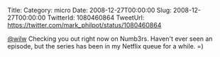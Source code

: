 Title: 
Category: micro
Date: 2008-12-27T00:00:00
Slug: 2008-12-27T00:00:00
TwitterId: 1080460864
TweetUrl: https://twitter.com/mark_philpot/status/1080460864

[@wilw](https://twitter.com/wilw) Checking you out right now on Numb3rs. Haven't ever seen an episode, but the series has been in my Netflix queue for a while. =)